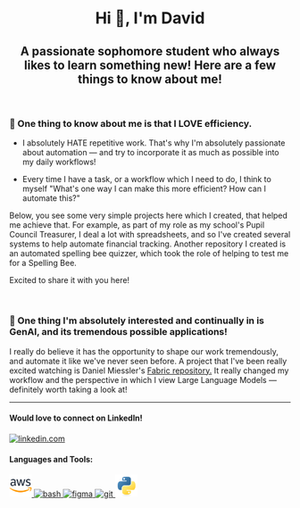 <h1 align="center">Hi 👋, I'm David</h1>
<h2 align="center">A passionate sophomore student who always likes to learn something new! Here are a few things to know about me!</h3>

<br>

### 🔭 One thing to know about me is that I LOVE efficiency.

- I absolutely HATE repetitive work. That's why I'm absolutely passionate about automation — and try to incorporate it as much as possible into my daily workflows!

- Every time I have a task, or a workflow which I need to do, I think to myself "What's one way I can make this more efficient? How can I automate this?"

Below, you see some very simple projects here which I created, that helped me achieve that. For example, as part of my role as my school's Pupil Council Treasurer, I deal a lot with spreadsheets, and so I've created several systems to help automate financial tracking. Another repository I created is an automated spelling bee quizzer, which took the role of helping to test me for a Spelling Bee. 

Excited to share it with you here!

<br>

### 🌱 One thing I'm absolutely interested and continually in is GenAI, and its tremendous possible applications! 

I really do believe it has the opportunity to shape our work tremendously, and automate it like we've never seen before. A project that I've been really excited watching is Daniel Miessler's <a href="https://github.com/danielmiessler/fabric">Fabric repository.</a> It really changed my workflow and the perspective in which I view Large Language Models — definitely worth taking a look at!



________________________________________________________________________________________________________________________________________________________________________________________________________________________________

<h4 align="left">Would love to connect on LinkedIn!</h3>
<p align="left">
<a href="https://www.linkedin.com/in/hans-david-viloria-8a975a261/" target="blank"><img align="center" src="https://raw.githubusercontent.com/rahuldkjain/github-profile-readme-generator/master/src/images/icons/Social/linked-in-alt.svg" alt="linkedin.com" height="30" width="40" /></a>
</p>


<h4 align="left">Languages and Tools:</h3>
<p align="left"> <a href="https://aws.amazon.com" target="_blank" rel="noreferrer"> <img src="https://raw.githubusercontent.com/devicons/devicon/master/icons/amazonwebservices/amazonwebservices-original-wordmark.svg" alt="aws" width="40" height="40"/> </a> <a href="https://www.gnu.org/software/bash/" target="_blank" rel="noreferrer"> <img src="https://www.vectorlogo.zone/logos/gnu_bash/gnu_bash-icon.svg" alt="bash" width="40" height="40"/> </a> <a href="https://www.figma.com/" target="_blank" rel="noreferrer"> <img src="https://www.vectorlogo.zone/logos/figma/figma-icon.svg" alt="figma" width="40" height="40"/> </a> <a href="https://git-scm.com/" target="_blank" rel="noreferrer"> <img src="https://www.vectorlogo.zone/logos/git-scm/git-scm-icon.svg" alt="git" width="40" height="40"/> </a> <a href="https://www.python.org" target="_blank" rel="noreferrer"> <img src="https://raw.githubusercontent.com/devicons/devicon/master/icons/python/python-original.svg" alt="python" width="40" height="40"/> </a> </p>

<!--
**hdavidviloria/hdavidviloria** is a ✨ _special_ ✨ repository because its `README.md` (this file) appears on your GitHub profile.

Here are some ideas to get you started:

- 🔭 I’m currently working on ...
- 🌱 I’m currently learning ...
- 👯 I’m looking to collaborate on ...
- 🤔 I’m looking for help with ...
- 💬 Ask me about ...
- 📫 How to reach me: ...
- 😄 Pronouns: ...
- ⚡ Fun fact: ...
-->
